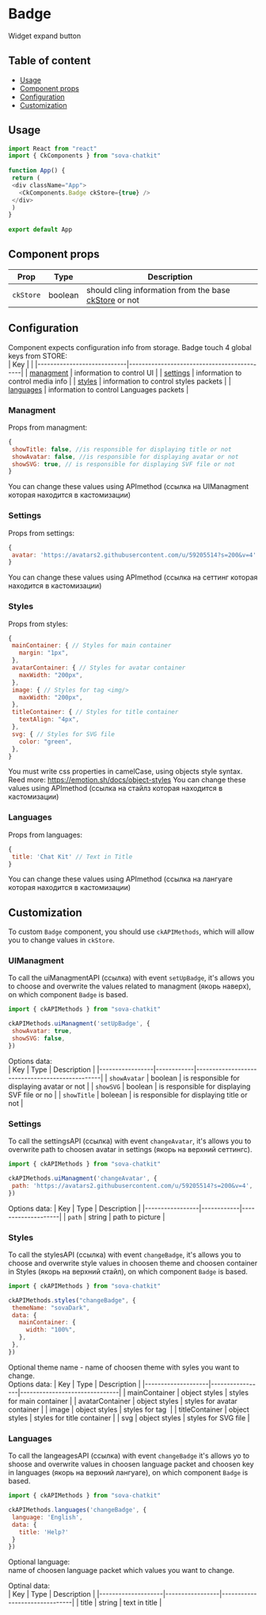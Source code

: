 # Badge
Widget expand button


## Table of content
* [Usage](#Usage) 
* [Component props](#Component_props)   
* [Configuration](#Configuration)   
* [Customization](#Customization)   


## Usage <a name="Usage"></a>
```javascript
import React from "react"
import { CkComponents } from "sova-chatkit"
 
function App() {
 return (
 <div className="App">
   <CkComponents.Badge ckStore={true} />
 </div>
 )
}
 
export default App
```


## Component props <a name="Component_props"></a>
| Prop       | Type    |  Description                                                                                      |
|------------|---------|---------------------------------------------------------------------------------------------------|
| `ckStore`  | boolean | should cling information from the base [ckStore](https://github.com/sovaai/chatKit-lib#3) or not  |


## Configuration <a name="Configuration"></a>
Component expects configuration info from storage. Badge touch 4 global keys from STORE:  
| Key                        |                                            |
|----------------------------|--------------------------------------------|
| [managment](#Managment)    | information to control UI                  |
| [settings](#Settings)      | information to control media info          |
| [styles](#Styles)          | information to control styles packets      |
| [languages](#Languages)    | information to control Languages packets   |


### Managment <a name="Managment"></a>
Props from managment:  
```javascript
{
 showTitle: false, //is responsible for displaying title or not
 showAvatar: false, //is responsible for displaying avatar or not
 showSVG: true, // is responsible for displaying SVF file or not
}
```
You can change these values using APImethod (ссылка на UIManagment которая находится в кастомизации)


### Settings <a name="Settings"></a>
Props from settings:  
```javascript
{
 avatar: 'https://avatars2.githubusercontent.com/u/59205514?s=200&v=4' //Path to the image which will be shown as avatar 
}
```
You can change these values using APImethod (ссылка на сеттинг которая находится в кастомизации)


### Styles <a name="Styles"></a>
Props from styles:  
```javascript
{
 mainContainer: { // Styles for main container
   margin: "1px",
 },
 avatarContainer: { // Styles for avatar container
   maxWidth: "200px",
 },
 image: { // Styles for tag <img/>
   maxWidth: "200px",
 },
 titleContainer: { // Styles for title container
   textAlign: "4px",
 },
 svg: { // Styles for SVG file
   color: "green",
 },
}

```
You must write css properties in camelCase, using objects style syntax.  
Reed more: https://emotion.sh/docs/object-styles 
You can change these values using APImethod (ссылка на стайлз которая находится в кастомизации)



### Languages <a name="Languages"></a>
Props from languages:  
```javascript
{
 title: 'Chat Kit' // Text in Title 
}
```
You can change these values using APImethod (ссылка на лангуаге которая находится в кастомизации)


## Customization <a name="Customization"></a>
To custom `Badge` component, you should use `ckAPIMethods`, which will allow you to change values in `ckStore`.


### UIManagment
To call the uiManagmentAPI (ссылка) with event `setUpBadge`, it's allows you to choose and overwrite the values related to managment (якорь наверх), on which component `Badge` is based.
```javascript
import { ckAPIMethods } from "sova-chatkit"

ckAPIMethods.uiManagment('setUpBadge', {
 showAvatar: true,
 showSVG: false,
})
```

Options data:   
| Key             |   Type     |  Description                                   |
|-----------------|------------|------------------------------------------------|
| `showAvatar`    | boolean    | is responsible for displaying avatar or not    |
| `showSVG`       | boolean    | is responsible for displaying SVF file or no   |
| `showTitle`     | boleean    | is responsible for displaying title or not     |



### Settings
To call the settingsAPI (ссылка) with event `changeAvatar`, it's allows you to overwrite path to choosen avatar in settings (якорь на верхний сеттингс).

```javascript
import { ckAPIMethods } from "sova-chatkit"

ckAPIMethods.uiManagment('changeAvatar', {
 path: 'https://avatars2.githubusercontent.com/u/59205514?s=200&v=4',
})
```
Options data: 
| Key             |   Type     |  Description       |
|-----------------|------------|--------------------|
| `path`          | string     | path to picture    |




### Styles
To call the stylesAPI (ссылка) with event `changeBadge`, it's allows you to choose and overwrite style values in choosen theme and choosen container in Styles (якорь на верхний стайл), on which component `Badge` is based. 
```javascript
import { ckAPIMethods } from "sova-chatkit"

ckAPIMethods.styles("changeBadge", {
 themeName: "sovaDark",
 data: {
   mainContainer: {
     width: "100%",
   },
 },
})
```

Optional theme name - name of choosen theme with syles you want to change.   
Options data:
| Key                |   Type          |  Description                  |
|--------------------|-----------------|-------------------------------|
| mainContainer      | object styles   | styles for main container     |
| avatarContainer    | object styles   | styles for avatar container   |
| image              | object styles   | styles for tag <img/>         |
| titleContainer     | object styles   | styles for title container    |
| svg                | object styles   | styles for SVG file           |

 

### Languages
To call the langeagesAPI (ссылка) with event `changeBadge` it's allows yo to shoose and overwrite values in choosen language packet and choosen key in languages (якорь на верхний лангуаге), on which component `Badge` is based. 

```javascript
import { ckAPIMethods } from "sova-chatkit"

ckAPIMethods.languages('changeBadge', {
 language: 'English',
 data: {
   title: 'Help?'
 }
})
```
Optional language:    
name of choosen language packet which values you want to change.

Optinal data:    
| Key                |   Type          |  Description                  |
|--------------------|-----------------|-------------------------------|
| title      | string   | text in title     |
